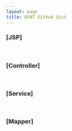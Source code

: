 ```yaml
---
layout: page
title: BYAT Github Gist
---
```


<h3>[JSP]</h3>
<div class="custom-gist">
  <script src="https://gist.github.com/leesohyeon96/e146794f17d53f544a2738c1259824de.js"></script>
</div>
<br/>

<h3>[Controller]</h3>
<div class="custom-gist">
  <script src="https://gist.github.com/leesohyeon96/fbbd8defccd8ff27710502454972ea74.js"></script>
</div>
<br/>

<h3>[Service]</h3>
<div class="custom-gist">
  <script src="https://gist.github.com/leesohyeon96/d2043d067fd4e16eb4960edcc86cb3f3.js"></script>
</div>
<br/>

<h3>[Mapper]</h3>
<div class="custom-gist">
  <script src="https://gist.github.com/leesohyeon96/7856326263d5235e19a57f5c3b17a26c.js"></script>
</div>
